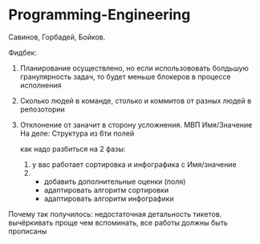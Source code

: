 # Programming-Engineering
Савинов,
Горбадей,
Бойков.


Фидбек:
1. Планирование осуществлено, но если использововать болдьшую гранулярность задач, то будет меньше блокеров в процессе исполнения
2. Сколько людей в команде, столько и коммитов от разных людей в репозотории
3. Отклонение от заначит в сторону усложнения.
   МВП Имя/Значение
   На деле: Структура из 6ти полей
   
   
   как надо
   разбиться на 2 фазы:
   1) у вас работает сортировка и инфографика с Имя/значение
   2) - добавить дополнительные оценки (поля)
      - адаптировать алгоритм сортировки
	  - адаптировать алгоритм инфографики
	  
Почему так получилось: недостаточная детальность тикетов.
вычёркивать проще чем вспоминать, все работы должны быть прописаны
	  
